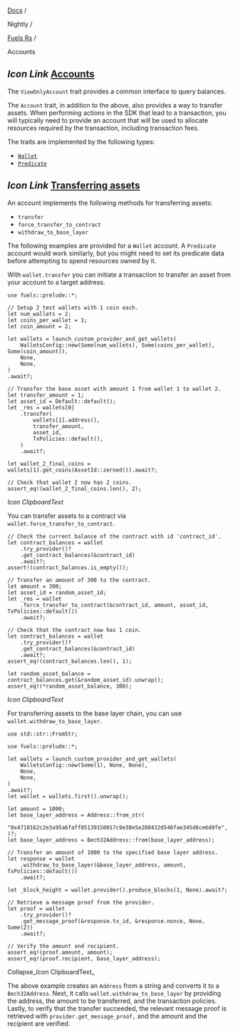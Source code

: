 [Docs](https://docs.fuel.network/) /

Nightly  /

[Fuels Rs](https://docs.fuel.network/docs/nightly/fuels-rs/) /

Accounts

## _Icon Link_ [Accounts](https://docs.fuel.network/docs/nightly/fuels-rs/accounts/\#accounts)

The `ViewOnlyAccount` trait provides a common interface to query balances.

The `Account` trait, in addition to the above, also provides a way to transfer assets. When performing actions in the SDK that lead to a transaction, you will typically need to provide an account that will be used to allocate resources required by the transaction, including transaction fees.

The traits are implemented by the following types:

- [`Wallet`](https://docs.fuel.network/docs/nightly/wallets/)
- [`Predicate`](https://docs.fuel.network/docs/nightly/predicates/)

## _Icon Link_ [Transferring assets](https://docs.fuel.network/docs/nightly/fuels-rs/accounts/\#transferring-assets)

An account implements the following methods for transferring assets:

- `transfer`
- `force_transfer_to_contract`
- `withdraw_to_base_layer`

The following examples are provided for a `Wallet` account. A `Predicate` account would work similarly, but you might need to set its predicate data before attempting to spend resources owned by it.

With `wallet.transfer` you can initiate a transaction to transfer an asset from your account to a target address.

```fuel_Box fuel_Box-idXKMmm-css
use fuels::prelude::*;

// Setup 2 test wallets with 1 coin each.
let num_wallets = 2;
let coins_per_wallet = 1;
let coin_amount = 2;

let wallets = launch_custom_provider_and_get_wallets(
    WalletsConfig::new(Some(num_wallets), Some(coins_per_wallet), Some(coin_amount)),
    None,
    None,
)
.await?;

// Transfer the base asset with amount 1 from wallet 1 to wallet 2.
let transfer_amount = 1;
let asset_id = Default::default();
let _res = wallets[0]
    .transfer(
        wallets[1].address(),
        transfer_amount,
        asset_id,
        TxPolicies::default(),
    )
    .await?;

let wallet_2_final_coins = wallets[1].get_coins(AssetId::zeroed()).await?;

// Check that wallet 2 now has 2 coins.
assert_eq!(wallet_2_final_coins.len(), 2);
```

_Icon ClipboardText_

You can transfer assets to a contract via `wallet.force_transfer_to_contract`.

```fuel_Box fuel_Box-idXKMmm-css
// Check the current balance of the contract with id 'contract_id'.
let contract_balances = wallet
    .try_provider()?
    .get_contract_balances(&contract_id)
    .await?;
assert!(contract_balances.is_empty());

// Transfer an amount of 300 to the contract.
let amount = 300;
let asset_id = random_asset_id;
let _res = wallet
    .force_transfer_to_contract(&contract_id, amount, asset_id, TxPolicies::default())
    .await?;

// Check that the contract now has 1 coin.
let contract_balances = wallet
    .try_provider()?
    .get_contract_balances(&contract_id)
    .await?;
assert_eq!(contract_balances.len(), 1);

let random_asset_balance = contract_balances.get(&random_asset_id).unwrap();
assert_eq!(*random_asset_balance, 300);
```

_Icon ClipboardText_

For transferring assets to the base layer chain, you can use `wallet.withdraw_to_base_layer`.

```fuel_Box fuel_Box-idXKMmm-css
use std::str::FromStr;

use fuels::prelude::*;

let wallets = launch_custom_provider_and_get_wallets(
    WalletsConfig::new(Some(1), None, None),
    None,
    None,
)
.await?;
let wallet = wallets.first().unwrap();

let amount = 1000;
let base_layer_address = Address::from_str(
    "0x4710162c2e3a95a6faff05139150017c9e38e5e280432d546fae345d6ce6d8fe",
)?;
let base_layer_address = Bech32Address::from(base_layer_address);

// Transfer an amount of 1000 to the specified base layer address.
let response = wallet
    .withdraw_to_base_layer(&base_layer_address, amount, TxPolicies::default())
    .await?;

let _block_height = wallet.provider().produce_blocks(1, None).await?;

// Retrieve a message proof from the provider.
let proof = wallet
    .try_provider()?
    .get_message_proof(&response.tx_id, &response.nonce, None, Some(2))
    .await?;

// Verify the amount and recipient.
assert_eq!(proof.amount, amount);
assert_eq!(proof.recipient, base_layer_address);
```

Collapse_Icon ClipboardText_

The above example creates an `Address` from a string and converts it to a `Bech32Address`. Next, it calls `wallet.withdraw_to_base_layer` by providing the address, the amount to be transferred, and the transaction policies. Lastly, to verify that the transfer succeeded, the relevant message proof is retrieved with `provider.get_message_proof,` and the amount and the recipient are verified.